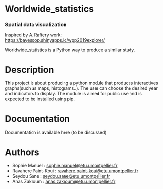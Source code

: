 # Worldwide_statistics
### Spatial data visualization 

Inspired by A. Raftery work:
https://bayespop.shinyapps.io/wpp2019explorer/

Worldwide_statistics is a Python way to produce a similar study.


# Description 

This project is about producing a python module that produces interactives graphs(such as  maps, histograms..). The user can choose the desired year and indicators to display.
The module is aimed for public use and is expected to be installed using pip.

# Documentation

Documentation is available here (to be discussed)

# Authors
 * Sophie Manuel : sophie.manuel@etu.umontpellier.fr
 * Ravahere Paint-Koui : ravahere.paint-koui@etu.umontpellier.fr
 * Seydou Sane : seydou.sane@etu.umontpellier.fr
 * Anas Zakroum : anas.zakroum@etu.umontpellier.fr


 
